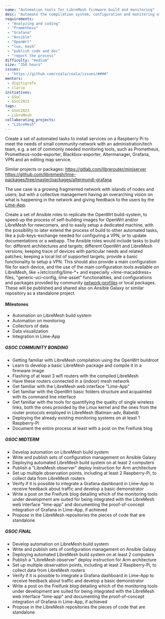 ```yaml
---
name: "Automation tools for LibreMesh firmware build and monitoring"
desc: "Automate the compilation system, configuration and monitoring of LibreMesh using Ansible. Integrate with its web interface Lime-App"
requirements:
 - "Analyzing and coding"
 - "Prometheus"
 - "Grafana"
 - "Ansible"
 - "OpenWrt"
 - "lua, bash"
 - "publish code and doc"
 - "report the process"
difficulty: "medium"
size: "350 hours"
issues:
 - "https://github.com/coala/coala/issues/####"
mentors:
 - digitigrafo
 - ilario
initiatives:
 - GSoC
 - GSoC2023
tags:
 - GSoC2023
 - LibreMesh
collaborating_projects:
 - "LibreMesh"
---
```


Create a set of automated tasks to install services on a Raspberry Pi to meet the needs of small community-network with an administration/tech team, e.g. a set of commonly needed monitoring tools, such as Prometheus, Prometheus-node-exporter, Blackbox-exporter, Altermanager, Grafana, VPN and an editing map service.

Similar projects or packages:
https://gitlab.com/librerouter/miniserver
https://github.com/libremesh/lime-packages/tree/master/packages/altermundi-grafana

The use case is a growing fragmented network with islands of nodes and users; but with a collective management having an overarching vision on what is happening in the network and giving feedback to the users by the [Lime-App](https://github.com/libremesh/lime-app). 

Create a set of Ansible roles to replicate the OpenWrt build-system, to speed-up the process of self-building images for OpenWrt and/or LibreMesh for newcomers, and to easily setup a dedicated machine, with the possibility to later extend the process of build to other automated tasks, like a pub-keys-exchange needed for configuring a VPN, or to update documentations or a webapp.
The Ansible roles would include tasks to build for: different architectures and targets; different OpenWrt and LibreMesh versions; keeping trace of devices with particular needs and related patches; keeping a local list of supported targets; provide a basic functionality to setup a VPN. This should also provide a main configuration file for each device, and the use of the main configuration tools available on LibreMesh, like +/etc/config/lime-*+ and especially +lime-macaddress+ files, "generic-uci-config, lime-asset" functionalities, and configurations and packages provided by community [network-profiles](https://github.com/libremesh/network-profiles) or local packages.
These will be published and shared also on Ansible Galaxy or similar repository as a standalone project.

#### Milestones

* Automation on LibreMesh build system
* Automation on monitoring
* Collectors of data
* Data visualization
* Integration in Lime-App

##### GSOC COMMUNITY BONDING

* Getting familiar with LibreMesh compilation using the OpenWrt buildroot
* Learn to develop a basic LibreMesh package and compile it in a firmware image
* Flashing of at least 3 wifi routers with the compiled LibreMesh
* Have these routers connected in a (indoor) mesh network
* Get familiar with the LibreMesh web interface "Lime-App"
* Get familiar with the OpenWrt basic folders structure and acquainted with its command line interface
* Get familiar with the tools for quantifying the quality of single wireless links, both the ones provided by the Linux kernel and the ones from the router protocols employed in LibreMesh (Batman-adv, Babeld)
* Deploying the already existing monitoring systems on at least 1 Raspberry-Pi
* Document the entire process at least with a post on the Freifunk blog

##### GSOC MIDTERM

* Develop automation on LibreMesh build system
* Write and publish sets of configuration management on Ansible Galaxy
* Deploying automated LibreMesh build system on at least 2 computers
* Publish a "LibreMesh observer" deploy instruction for Arm architecture
* Set up multiple observation points, including at least 2 Raspberry-Pi, to collect data from LibreMesh routers
* Verify if it is possible to integrate a Grafana dashboard in Lime-App to receive feedback about traffic and develop a basic demonstrator
* Write a post on the Freifunk blog detailing which of the monitoring tools under development are suited for being integrated with the LibreMesh web interface "lime-app" and documenting the proof-of-concept integration of Grafana in Lime-App, if achieved
* Propose in the LibreMesh repositories the pieces of code that are standalone

##### GSOC FINAL

* Develop automation on LibreMesh build system
* Write and publish sets of configuration management on Ansible Galaxy
* Deploying automated LibreMesh build system on at least 2 computers
* Publish a "LibreMesh observer" deploy instruction for Arm architecture
* Set up multiple observation points, including at least 2 Raspberry-Pi, to collect data from LibreMesh routers
* Verify if it is possible to integrate a Grafana dashboard in Lime-App to receive feedback about traffic and develop a basic demonstrator
* Write a post on the Freifunk blog detailing which of the monitoring tools under development are suited for being integrated with the LibreMesh web interface "lime-app" and documenting the proof-of-concept integration of Grafana in Lime-App, if achieved
* Propose in the LibreMesh repositories the pieces of code that are standalone


